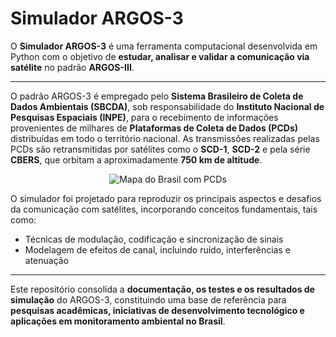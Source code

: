 # Simulador ARGOS-3

O **Simulador ARGOS-3** é uma ferramenta computacional desenvolvida em Python com o objetivo de **estudar, analisar e validar a comunicação via satélite** no padrão **ARGOS-III**.  

--- 

O padrão ARGOS-3 é empregado pelo **Sistema Brasileiro de Coleta de Dados Ambientais (SBCDA)**, sob responsabilidade do **Instituto Nacional de Pesquisas Espaciais (INPE)**, para o recebimento de informações provenientes de milhares de **Plataformas de Coleta de Dados (PCDs)** distribuídas em todo o território nacional. As transmissões realizadas pelas PCDs são retransmitidas por satélites como o **SCD-1**, **SCD-2** e pela série **CBERS**, que orbitam a aproximadamente **750 km de altitude**.  

<p align="center" class="image-container">
  <img src="./assets/heatmap.svg" alt="Mapa do Brasil com PCDs" class="responsive-image">
</p>

O simulador foi projetado para reproduzir os principais aspectos e desafios da comunicação com satélites, incorporando conceitos fundamentais, tais como:

- Técnicas de modulação, codificação e sincronização de sinais  
- Modelagem de efeitos de canal, incluindo ruído, interferências e atenuação

---

Este repositório consolida a **documentação, os testes e os resultados de simulação** do ARGOS-3, constituindo uma base de referência para **pesquisas acadêmicas, iniciativas de desenvolvimento tecnológico e aplicações em monitoramento ambiental no Brasil**.
